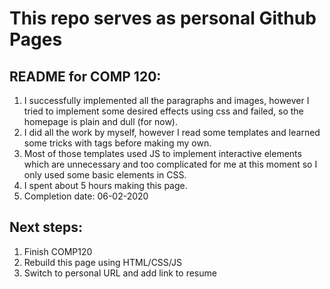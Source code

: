 # This repo serves as personal Github Pages

## README for COMP 120:

1. I successfully implemented all the paragraphs and images, however I tried to implement some desired effects using css and failed, so the homepage is plain and dull (for now).
2. I did all the work by myself, however I read some templates and learned some tricks with tags before making my own.
3. Most of those templates used JS to implement interactive elements which are unnecessary and too complicated for me at this moment so I only used some basic elements in CSS.
4. I spent about 5 hours making this page.
5. Completion date: 06-02-2020

## Next steps:

1. Finish COMP120
2. Rebuild this page using HTML/CSS/JS
3. Switch to personal URL and add link to resume
